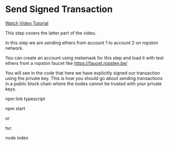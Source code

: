 # Send Signed Transaction

[Watch Video Tutorial](https://www.youtube.com/watch?v=uFdjZ-B3GCM&list=PLS5SEs8ZftgXlCGXNfzKdq7nGBcIaVOdN&index=3)

This step covers the latter part of the video.

In this step we are sending ethers from account 1 to account 2 on ropston network. 

You can create an account using metamask for this step and load it with test ethers from a ropston faucet like https://faucet.ropsten.be/

You will see in the code that here we have explicitly signed our transaction using the private key. This is how you should go about sending transactions in a public block chain where the nodes cannot be trusted with your private keys.

npm link typescript

npm start

or

tsc

node index




